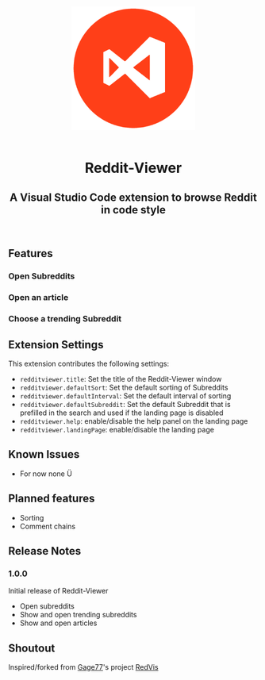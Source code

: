 </br>
<div align="center">
  <img src="https://raw.githubusercontent.com/ekarbe/reddit-viewer/develop/public/reddit-viewer.png" alt="Logo" width="250px"></img>
</div>
</br>
<div align="center">
  <h1>Reddit-Viewer</h1>
  <h2>A Visual Studio Code extension to browse Reddit in code style</h2>
</div>
</br>


## Features

### Open Subreddits

### Open an article

### Choose a trending Subreddit

## Extension Settings

This extension contributes the following settings:

* `redditviewer.title`: Set the title of the Reddit-Viewer window
* `redditviewer.defaultSort`: Set the default sorting of Subreddits
* `redditviewer.defaultInterval`: Set the default interval of sorting
* `redditviewer.defaultSubreddit`: Set the default Subreddit that is prefilled in the search and used if the landing page is disabled
* `redditviewer.help`: enable/disable the help panel on the landing page
* `redditviewer.landingPage`: enable/disable the landing page

## Known Issues

* For now none Ü

## Planned features

* Sorting
* Comment chains

## Release Notes

### 1.0.0

Initial release of Reddit-Viewer
* Open subreddits
* Show and open trending subreddits
* Show and open articles

## Shoutout

Inspired/forked from [Gage77](https://github.com/Gage77)'s project [RedVis](https://github.com/Gage77/redvis)